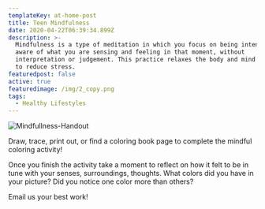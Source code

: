 ```yaml
---
templateKey: at-home-post
title: Teen Mindfulness
date: 2020-04-22T06:39:34.899Z
description: >-
  Mindfulness is a type of meditation in which you focus on being intensely
  aware of what you are sensing and feeling in that moment, without
  interpretation or judgement. This practice relaxes the body and mind and helps
  to reduce stress.
featuredpost: false
active: true
featuredimage: /img/2_copy.png
tags:
  - Healthy Lifestyles
---
```


![Mindfullness-Handout](/img/2_copy.png "Mindfullness-Handout")

Draw, trace, print out, or find a coloring book page to complete the mindful coloring activity!

Once you finish the activity take a moment to reflect on how it felt to be in tune with your senses, surroundings, thoughts. What colors did you have in your picture? Did you notice one color more than others?

Email us your best work!
